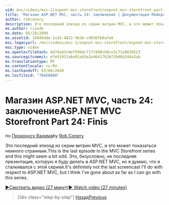 ```yaml
---
uid: mvc/videos/mvc-1/aspnet-mvc-storefront/aspnet-mvc-storefront-part-24-finis
title: 'Магазин ASP.NET MVC, часть 24: заключение | Документация Майкрософт'
author: robconery
description: Это последний эпизод из серии витрин MVC, и это может показаться немного странным. Безусловно, это не последняя презентация, которую я буду делать по отношению к ASP.NET...
ms.author: riande
ms.date: 05/28/2009
ms.assetid: 160d6dde-1a19-4822-963b-cd936fb8afa0
msc.legacyurl: /mvc/videos/mvc-1/aspnet-mvc-storefront/aspnet-mvc-storefront-part-24-finis
msc.type: video
ms.openlocfilehash: 6478ad3c8ef599dcf17c998cb0ce3c71a0039223
ms.sourcegitcommit: e7e91932a6e91a63e2e46417626f39d6b244a3ab
ms.translationtype: MT
ms.contentlocale: ru-RU
ms.lasthandoff: 03/06/2020
ms.locfileid: "78450600"
---
```

# <a name="aspnet-mvc-storefront-part-24-finis"></a><span data-ttu-id="7619d-104">Магазин ASP.NET MVC, часть 24: заключение</span><span class="sxs-lookup"><span data-stu-id="7619d-104">ASP.NET MVC Storefront Part 24: Finis</span></span>

<span data-ttu-id="7619d-105">по [Проконусу Вадима](https://github.com/robconery)</span><span class="sxs-lookup"><span data-stu-id="7619d-105">by [Rob Conery](https://github.com/robconery)</span></span>

<span data-ttu-id="7619d-106">Это последний эпизод из серии витрин MVC, и это может показаться немного странным.</span><span class="sxs-lookup"><span data-stu-id="7619d-106">This is the last episode in the MVC Storefront series and this might seem a bit odd.</span></span> <span data-ttu-id="7619d-107">Это, безусловно, не последняя презентация, которую я буду делать в ASP.NET MVC, но я думаю, что я сталкивался с этой серией.</span><span class="sxs-lookup"><span data-stu-id="7619d-107">It's definitely not the last screencast I'll do with respect to ASP.NET MVC, but I think I've gone about as far as I can go with this series.</span></span>

[<span data-ttu-id="7619d-108">&#9654;Смотреть видео (27 минут)</span><span class="sxs-lookup"><span data-stu-id="7619d-108">&#9654; Watch video (27 minutes)</span></span>](https://channel9.msdn.com/Blogs/ASP-NET-Site-Videos/aspnet-mvc-storefront-part-24-finis)

> [!div class="step-by-step"]
> [<span data-ttu-id="7619d-109">Назад</span><span class="sxs-lookup"><span data-stu-id="7619d-109">Previous</span></span>](aspnet-mvc-storefront-part-23-getting-started-with-domain-driven-design.md)
